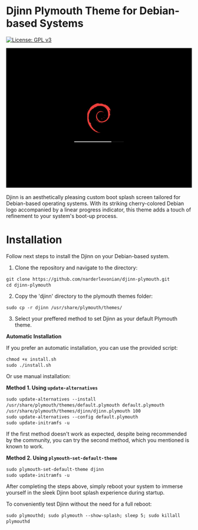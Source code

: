 # Djinn Plymouth Theme for Debian-based Systems

[![License: GPL v3](https://img.shields.io/badge/License-GPLv3-blue.svg)](https://www.gnu.org/licenses/gpl-3.0)

![Djinn Plymouth Theme](https://github.com/narderlevonian/djinn-plymouth/raw/main/djinn-plymouth.png)

Djinn is an aesthetically pleasing custom boot splash screen tailored for Debian-based operating systems. With its striking cherry-colored Debian logo accompanied by a linear progress indicator, this theme adds a touch of refinement to your system's boot-up process.

# Installation

Follow next steps to install the Djinn on your Debian-based system.

1. Clone the repository and navigate to the directory:

```
git clone https://github.com/narderlevonian/djinn-plymouth.git
cd djinn-plymouth
```

2. Copy the 'djinn' directory to the plymouth themes folder:

```
sudo cp -r djinn /usr/share/plymouth/themes/
```

3. Select your preffered method to set Djinn as your default Plymouth theme.

**Automatic Installation**

If you prefer an automatic installation, you can use the provided script:

```
chmod +x install.sh
sudo ./install.sh
```

Or use manual installation:

**Method 1. Using `update-alternatives`**

```
sudo update-alternatives --install /usr/share/plymouth/themes/default.plymouth default.plymouth /usr/share/plymouth/themes/djinn/djinn.plymouth 100
sudo update-alternatives --config default.plymouth
sudo update-initramfs -u
```

If the first method doesn't work as expected, despite being recommended by the community, you can try the second method, which you mentioned is known to work.

**Method 2. Using `plymouth-set-default-theme`**

```
sudo plymouth-set-default-theme djinn
sudo update-initramfs -u
```

After completing the steps above, simply reboot your system to immerse yourself in the sleek Djinn boot splash experience during startup.

To conveniently test Djinn without the need for a full reboot:

```
sudo plymouthd; sudo plymouth --show-splash; sleep 5; sudo killall plymouthd
```
